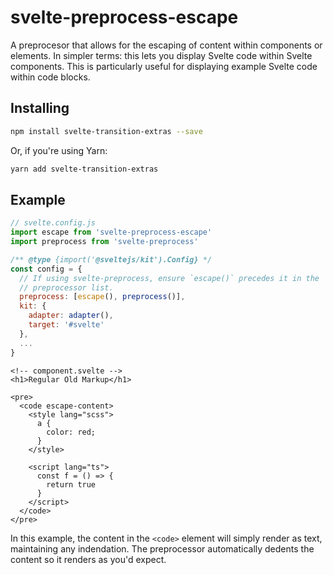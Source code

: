 # svelte-preprocess-escape

A preprocesor that allows for the escaping of content within components or elements. In simpler terms: this lets you display Svelte code within Svelte components. This is particularly useful for displaying example Svelte code within code blocks.

## Installing

```bash
npm install svelte-transition-extras --save
```

Or, if you're using Yarn:

```bash
yarn add svelte-transition-extras
```

## Example

```javascript
// svelte.config.js
import escape from 'svelte-preprocess-escape'
import preprocess from 'svelte-preprocess'

/** @type {import('@sveltejs/kit').Config} */
const config = {
  // If using svelte-preprocess, ensure `escape()` precedes it in the
  // preprocessor list.
  preprocess: [escape(), preprocess()],
  kit: {
    adapter: adapter(),
    target: '#svelte'
  },
  ...
}
```

```svelte
<!-- component.svelte -->
<h1>Regular Old Markup</h1>

<pre>
  <code escape-content>
    <style lang="scss">
      a {
        color: red;
      }
    </style>

    <script lang="ts">
      const f = () => {
        return true
      }
    </script>
  </code>
</pre>
```

In this example, the content in the `<code>` element will simply render as text, maintaining any indendation. The preprocessor automatically dedents the content so it renders as you'd expect.
